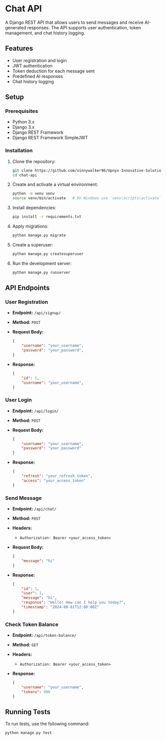 # Chat API

A Django REST API that allows users to send messages and receive AI-generated responses. The API supports user authentication, token management, and chat history logging.

## Features

- User registration and login
- JWT authentication
- Token deduction for each message sent
- Predefined AI responses
- Chat history logging

## Setup

### Prerequisites

- Python 3.x
- Django 3.x
- Django REST Framework
- Django REST Framework SimpleJWT

### Installation

1. Clone the repository:

    ```bash
    git clone https://github.com/vinnywalker96/Upnyx-Innovative-Solutions
    cd chat-api
    ```

2. Create and activate a virtual environment:

    ```bash
    python -m venv venv
    source venv/bin/activate   # On Windows use `venv\Scripts\activate`
    ```

3. Install dependencies:

    ```bash
    pip install -r requirements.txt
    ```

4. Apply migrations:

    ```bash
    python manage.py migrate
    ```

5. Create a superuser:

    ```bash
    python manage.py createsuperuser
    ```

6. Run the development server:

    ```bash
    python manage.py runserver
    ```

## API Endpoints

### User Registration

- **Endpoint:** `/api/signup/`
- **Method:** `POST`
- **Request Body:**

    ```json
    {
        "username": "your_username",
        "password": "your_password",
    }
    ```

- **Response:**

    ```json
    {
        "id": 1,
        "username": "your_username",
    }
    ```

### User Login

- **Endpoint:** `/api/login/`
- **Method:** `POST`
- **Request Body:**

    ```json
    {
        "username": "your_username",
        "password": "your_password"
    }
    ```

- **Response:**

    ```json
    {
        "refresh": "your_refresh_token",
        "access": "your_access_token"
    }
    ```

### Send Message

- **Endpoint:** `/api/chat/`
- **Method:** `POST`
- **Headers:**
  - `Authorization: Bearer <your_access_token>`
- **Request Body:**

    ```json
    {
        "message": "hi"
    }
    ```

- **Response:**

    ```json
    {
        "id": 1,
        "user": 1,
        "message": "hi",
        "response": "Hello! How can I help you today?",
        "timestamp": "2024-08-01T12:00:00Z"
    }
    ```

### Check Token Balance

- **Endpoint:** `/api/token-balance/`
- **Method:** `GET`
- **Headers:**
  - `Authorization: Bearer <your_access_token>`
- **Response:**

    ```json
    {
        "username": "your_username",
        "tokens": 900
    }
    ```

## Running Tests

To run tests, use the following command:

```bash
python manage.py test

